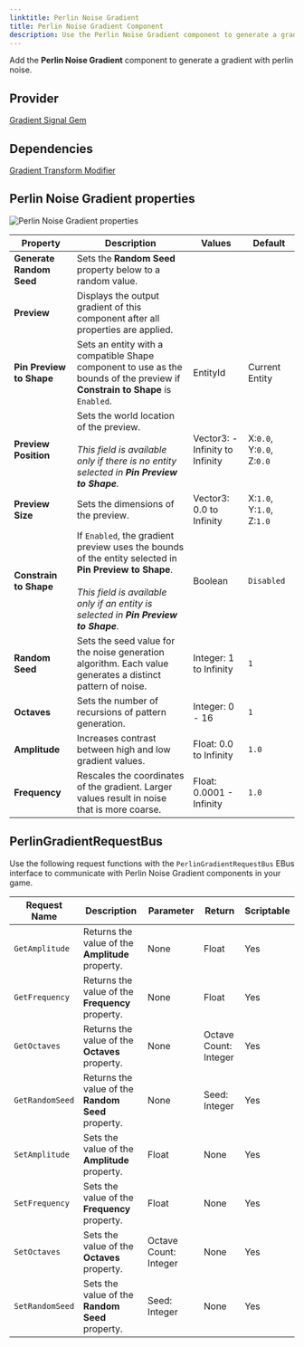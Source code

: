 ```yaml
---
linktitle: Perlin Noise Gradient
title: Perlin Noise Gradient Component
description: Use the Perlin Noise Gradient component to generate a gradient from a perlin noise algorithm in Open 3D Engine (O3DE).
---
```


Add the **Perlin Noise Gradient** component to generate a gradient with perlin noise.

## Provider

[Gradient Signal Gem](/docs/user-guide/gems/reference/utility/gradient-signal)

## Dependencies ##

[Gradient Transform Modifier](/docs/user-guide/components/reference/gradient-modifiers/gradient-transform-modifier)

## Perlin Noise Gradient properties

![Perlin Noise Gradient properties](/images/user-guide/components/reference/gradients/perlin-noise-gradient-component.png)

| Property | Description | Values | Default |
|-|-|-|-|
| **Generate Random Seed** | Sets the **Random Seed** property below to a random value. | | |
| **Preview** | Displays the output gradient of this component after all properties are applied. | | |
| **Pin Preview to Shape** | Sets an entity with a compatible Shape component to use as the bounds of the preview if **Constrain to Shape** is `Enabled`. | EntityId | Current Entity |
| **Preview Position** | Sets the world location of the preview.<br> <br>*This field is available only if there is no entity selected in **Pin Preview to Shape**.* | Vector3: -Infinity to Infinity | X:`0.0`, Y:`0.0`, Z:`0.0` |
| **Preview Size** | Sets the dimensions of the preview. | Vector3: 0.0 to Infinity | X:`1.0`, Y:`1.0`, Z:`1.0` |
| **Constrain to Shape** | If `Enabled`, the gradient preview  uses the bounds of the entity selected in **Pin Preview to Shape**.<br> <br>*This field is available only if an entity is selected in **Pin Preview to Shape**.* | Boolean | `Disabled` |
| **Random Seed** | Sets the seed value for the noise generation algorithm. Each value generates a distinct pattern of noise. | Integer: 1 to Infinity | `1` |
| **Octaves** | Sets the number of recursions of pattern generation. | Integer: 0 - 16 | `1` |
| **Amplitude** | Increases contrast between high and low gradient values. | Float: 0.0 to Infinity | `1.0` |
| **Frequency** | Rescales the coordinates of the gradient. Larger values result in noise that is more coarse.  | Float: 0.0001 - Infinity | `1.0` |

## PerlinGradientRequestBus

Use the following request functions with the `PerlinGradientRequestBus` EBus interface to communicate with Perlin Noise Gradient components in your game.

| Request Name | Description | Parameter | Return | Scriptable |
|-|-|-|-|-|
| `GetAmplitude` | Returns the value of the **Amplitude** property. | None | Float | Yes |
| `GetFrequency` | Returns the value of the **Frequency** property. | None | Float | Yes |
| `GetOctaves` | Returns the value of the **Octaves** property. | None | Octave Count: Integer | Yes |
| `GetRandomSeed` | Returns the value of the **Random Seed** property. | None | Seed: Integer | Yes |
| `SetAmplitude` | Sets the value of the **Amplitude** property. | Float | None | Yes |
| `SetFrequency` | Sets the value of the **Frequency** property. | Float | None | Yes |
| `SetOctaves` | Sets the value of the **Octaves** property. | Octave Count: Integer | None | Yes |
| `SetRandomSeed` | Sets the value of the **Random Seed** property. | Seed: Integer | None | Yes |
